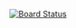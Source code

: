 [![Board Status](https://chandan90.visualstudio.com/694f0cce-5ebf-453b-a475-e317cdda4dc5/3a367b3c-6c8e-41ce-ab46-10dd5fa628a9/_apis/work/boardbadge/8cf6ba1e-c5f5-4401-ba91-2ac31873d831)](https://chandan90.visualstudio.com/694f0cce-5ebf-453b-a475-e317cdda4dc5/_boards/board/t/3a367b3c-6c8e-41ce-ab46-10dd5fa628a9/Microsoft.RequirementCategory)